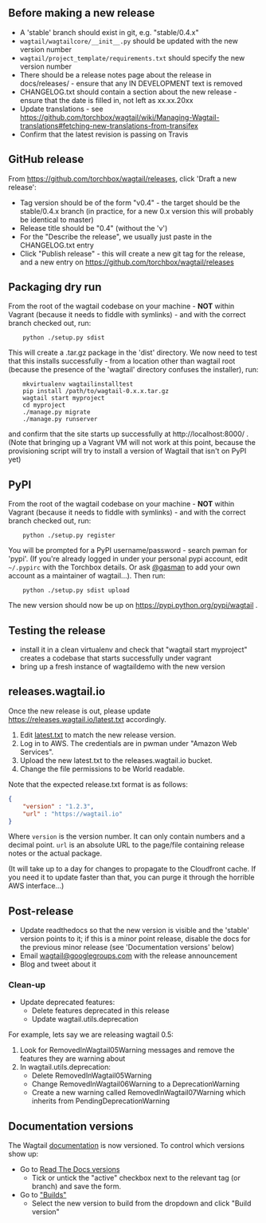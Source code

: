 ## Before making a new release

* A 'stable' branch should exist in git, e.g. "stable/0.4.x"
* `wagtail/wagtailcore/__init__.py` should be updated with the new version number
* `wagtail/project_template/requirements.txt` should specify the new version number
* There should be a release notes page about the release in docs/releases/ - ensure that any IN DEVELOPMENT text is removed
* CHANGELOG.txt should contain a section about the new release - ensure that the date is filled in, not left as xx.xx.20xx
* Update translations - see https://github.com/torchbox/wagtail/wiki/Managing-Wagtail-translations#fetching-new-translations-from-transifex
* Confirm that the latest revision is passing on Travis 

## GitHub release

From https://github.com/torchbox/wagtail/releases, click 'Draft a new release':

* Tag version should be of the form "v0.4" - the target should be the stable/0.4.x branch (in practice, for a new 0.x version this will probably be identical to master)
* Release title should be "0.4" (without the 'v')
* For the "Describe the release", we usually just paste in the CHANGELOG.txt entry
* Click "Publish release" - this will create a new git tag for the release, and a new entry on https://github.com/torchbox/wagtail/releases

## Packaging dry run

From the root of the wagtail codebase on your machine - **NOT** within Vagrant (because it needs to fiddle with symlinks) - and with the correct branch checked out, run:

        python ./setup.py sdist

This will create a .tar.gz package in the 'dist' directory. We now need to test that this installs successfully - from a location other than wagtail root (because the presence of the 'wagtail' directory confuses the installer), run:

        mkvirtualenv wagtailinstalltest
        pip install /path/to/wagtail-0.x.x.tar.gz
        wagtail start myproject
        cd myproject
        ./manage.py migrate
        ./manage.py runserver

and confirm that the site starts up successfully at http://localhost:8000/ . (Note that bringing up a Vagrant VM will not work at this point, because the provisioning script will try to install a version of Wagtail that isn't on PyPI yet)

## PyPI

From the root of the wagtail codebase on your machine - **NOT** within Vagrant (because it needs to fiddle with symlinks) - and with the correct branch checked out, run:

        python ./setup.py register

You will be prompted for a PyPI username/password - search pwman for 'pypi'. (If you're already logged in under your personal pypi account, edit `~/.pypirc` with the Torchbox details. Or ask [@gasman](https://github.com/gasman) to add your own account as a maintainer of wagtail...). Then run:

        python ./setup.py sdist upload

The new version should now be up on https://pypi.python.org/pypi/wagtail .

## Testing the release

  - install it in a clean virtualenv and check that "wagtail start myproject" creates a codebase that starts successfully under vagrant
  - bring up a fresh instance of wagtaildemo with the new version

## releases.wagtail.io

Once the new release is out, please update https://releases.wagtail.io/latest.txt accordingly.

1. Edit [latest.txt](https://releases.wagtail.io/latest.txt) to match the new release version.
2. Log in to AWS. The credentials are in pwman under "Amazon Web Services".
3. Upload the new latest.txt to the releases.wagtail.io bucket.
4. Change the file permissions to be World readable.

Note that the expected release.txt format is as follows:

```JSON
{
    "version" : "1.2.3",
    "url" : "https://wagtail.io"
}
```

Where `version` is the version number. It can only contain numbers and a decimal point.
`url` is an absolute URL to the page/file containing release notes or the actual package.

(It will take up to a day for changes to propagate to the Cloudfront cache. If you need it to update faster than that, you can purge it through the horrible AWS interface...)

## Post-release

* Update readthedocs so that the new version is visible and the 'stable' version points to it; if this is a minor point release, disable the docs for the previous minor release (see 'Documentation versions' below)
* Email wagtail@googlegroups.com with the release announcement
* Blog and tweet about it

### Clean-up

* Update deprecated features:
    - Delete features deprecated in this release
    - Update wagtail.utils.deprecation

For example, lets say we are releasing wagtail 0.5:

1. Look for RemovedInWagtail05Warning messages and remove the features they are warning about
2. In wagtail.utils.deprecation:
    - Delete RemovedInWagtail05Warning
    - Change RemovedInWagtail06Warning to a DeprecationWarning
    - Create a new warning called RemovedInWagtail07Warning which inherits from PendingDeprecationWarning

## Documentation versions

The Wagtail [documentation](http://docs.wagtail.io) is now versioned. To control which versions show up:

* Go to [Read The Docs versions](https://readthedocs.org/dashboard/wagtail/versions/)
    - Tick or untick the "active" checkbox next to the relevant tag (or branch) and save the form.
* Go to ["Builds"](https://readthedocs.org/builds/wagtail/)
  - Select the new version to build from the dropdown and click "Build version"